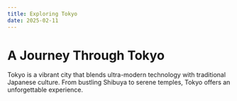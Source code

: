 ```yaml
---
title: Exploring Tokyo
date: 2025-02-11
---
```


# A Journey Through Tokyo

Tokyo is a vibrant city that blends ultra-modern technology with traditional Japanese culture. From bustling Shibuya to serene temples, Tokyo offers an unforgettable experience.
